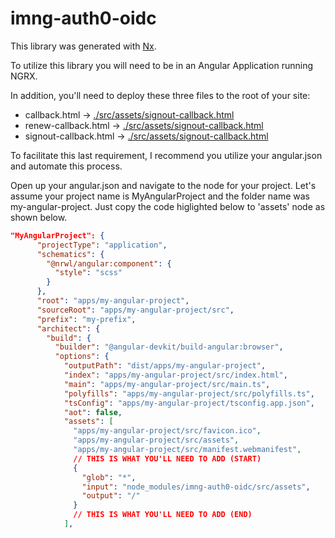 # imng-auth0-oidc

This library was generated with [Nx](https://nx.dev).

To utilize this library you will need to be in an Angular Application running NGRX.

In addition, you'll need to deploy these three files to the root of your site:

- callback.html -> [./src/assets/signout-callback.html](./src/assets/signout-callback.html)
- renew-callback.html -> [./src/assets/signout-callback.html](./src/assets/signout-callback.html)
- signout-callback.html -> [./src/assets/signout-callback.html](./src/assets/signout-callback.html)

To facilitate this last requirement, I recommend you utilize your angular.json and automate this process.

Open up your angular.json and navigate to the node for your project. Let's assume your project name is MyAngularProject and the folder name was my-angular-project. Just copy the code higlighted below to 'assets' node as shown below.

```json
"MyAngularProject": {
      "projectType": "application",
      "schematics": {
        "@nrwl/angular:component": {
          "style": "scss"
        }
      },
      "root": "apps/my-angular-project",
      "sourceRoot": "apps/my-angular-project/src",
      "prefix": "my-prefix",
      "architect": {
        "build": {
          "builder": "@angular-devkit/build-angular:browser",
          "options": {
            "outputPath": "dist/apps/my-angular-project",
            "index": "apps/my-angular-project/src/index.html",
            "main": "apps/my-angular-project/src/main.ts",
            "polyfills": "apps/my-angular-project/src/polyfills.ts",
            "tsConfig": "apps/my-angular-project/tsconfig.app.json",
            "aot": false,
            "assets": [
              "apps/my-angular-project/src/favicon.ico",
              "apps/my-angular-project/src/assets",
              "apps/my-angular-project/src/manifest.webmanifest",
              // THIS IS WHAT YOU'LL NEED TO ADD (START)
              {
                "glob": "*",
                "input": "node_modules/imng-auth0-oidc/src/assets",
                "output": "/"
              }
              // THIS IS WHAT YOU'LL NEED TO ADD (END)
            ],
```

